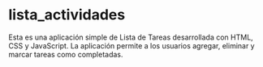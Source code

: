 # lista_actividades
Esta es una aplicación simple de Lista de Tareas desarrollada con HTML, CSS y JavaScript. La aplicación permite a los usuarios agregar, eliminar y marcar tareas como completadas.
